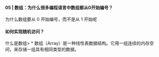 #### 05 | 数组：为什么很多编程语言中数组都从0开始编号？
为什么数组要从 0 开始编号，而不是从 1 开始呢

#### 如何实现随机访问？
什么是数组> * 数组（Array）是一种线性表数据结构。它用一组连续的内存空间，来存储一组具有相同类型的数据。
